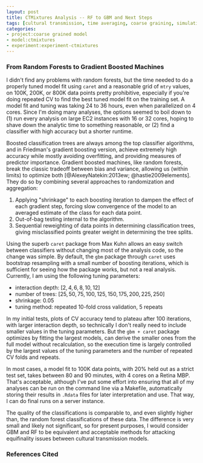 ```yaml
---
layout: post
title: CTMixtures Analysis -- RF to GBM and Next Steps
tags: [cultural transmission, time averaging, coarse graining, simulation, dissertation, open science, reproducible science, experiments, experiment-ctmixture]
categories:
- project:coarse grained model
- model:ctmixtures
- experiment:experiment-ctmixtures
---
```


### From Random Forests to Gradient Boosted Machines ###

I didn't find any problems with random forests, but the time needed to do a properly tuned model fit using `caret` and a reasonable grid of `mtry` values, on 100K, 200K, or 800K data points pretty prohibitive, especially if you're doing repeated CV to find the best tuned model fit on the training set.  A model fit and tuning was taking 24 to 36 hours, even when parallelized on 4 cores.  Since I'm doing many analyses, the options seemed to boil down to (1) run every analysis on large EC2 instances with 16 or 32 cores, hoping to shave down the analytic time to something reasonable, or (2) find a classifier with high accuracy but a shorter runtime.  

Boosted classification trees are always among the top classifier algorithms, and in Friedman's gradient boosting version, achieve extremely high accuracy while mostly avoiding overfitting, and providing measures of predictor importance.  Gradient boosted machines, like random forests, break the classic tradeoff between bias and variance, allowing us (within limits) to optimize both [@AlexeyNatekin:2013ew; @hastie2009elements].  They do so by combining several approaches to randomization and aggregation:

1.  Applying "shrinkage" to each boosting iteration to dampen the effect of each gradient step, forcing slow convergence of the model to an averaged estimate of the class for each data point.
2.  Out-of-bag testing internal to the algorithm.
3.  Sequential reweighting of data points in determining classification trees, giving misclassified points greater weight in determining the tree splits.   

Using the superb `caret` package from Max Kuhn allows an easy switch between classifiers without changing most of the analysis code, so the change was simple.  By default, the `gbm` package through `caret` uses bootstrap resampling with a small number of boosting iterations, which is sufficient for seeing how the package works, but not a real analysis.  Currently, I am using the following tuning parameters:

* interaction depth:  $[2, 4, 6, 8, 10, 12]$
* number of trees:  $[25, 50, 75, 100, 125, 150, 175, 200, 225, 250]$
* shrinkage:  0.05
* tuning method:  repeated 10-fold cross validation, 5 repeats

In my initial tests, plots of CV accuracy tend to plateau after 100 iterations, with larger interaction depth, so technically I don't really need to include smaller values in the tuning parameters.  But the `gbm + caret` package optimizes by fitting the largest models, can derive the smaller ones from the full model without recalculation, so the execution time is largely controlled by the largest values of the tuning parameters and the number of repeated CV folds and repeats.  

In most cases, a model fit to 100K data points, with 20% held out as a strict test set, takes between 80 and 90 minutes, with 4 cores on a Retina MBP.  That's acceptable, although I've put some effort into ensuring that all of my analyses can be run on the command line via a Makefile, automatically storing their results in `.Rdata` files for later interpretation and use.  That way, I can do final runs on a server instance.  

The quality of the classifications is comparable to, and even slightly higher than, the random forest classifications of these data.  The difference is very small and likely not significant, so for present purposes, I would consider GBM and RF to be equivalent and acceptable methods for attacking equifinality issues between cultural transmission models.  


### References Cited ###

